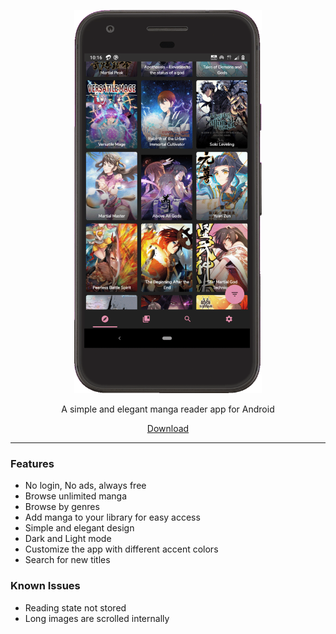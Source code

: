 <p align="center">
  <img width="300" src="https://github.com/AP-Atul/mangatain/blob/main/assets/app.gif" alt="app gif">
</p>

<p align="center">
  A simple and elegant manga reader app for Android
</p>

<p align="center">
  <a href="https://github.com/AP-Atul/mangatain/releases/download/v0.1/mangatain.apk" > Download </a>
</p>


---
### Features

* No login, No ads, always free
* Browse unlimited manga
* Browse by genres
* Add manga to your library for easy access
* Simple and elegant design
* Dark and Light mode
* Customize the app with different accent colors
* Search for new titles


### Known Issues

* Reading state not stored
* Long images are scrolled internally
